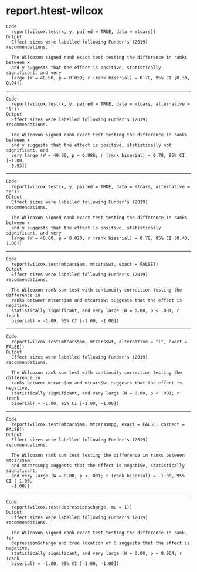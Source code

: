 # report.htest-wilcox

    Code
      report(wilcox.test(x, y, paired = TRUE, data = mtcars))
    Output
      Effect sizes were labelled following Funder's (2019) recommendations.
      
      The Wilcoxon signed rank exact test testing the difference in ranks between x
      and y suggests that the effect is positive, statistically significant, and very
      large (W = 40.00, p = 0.039; r (rank biserial) = 0.78, 95% CI [0.30, 0.94])

---

    Code
      report(wilcox.test(x, y, paired = TRUE, data = mtcars, alternative = "l"))
    Output
      Effect sizes were labelled following Funder's (2019) recommendations.
      
      The Wilcoxon signed rank exact test testing the difference in ranks between x
      and y suggests that the effect is positive, statistically not significant, and
      very large (W = 40.00, p = 0.986; r (rank biserial) = 0.78, 95% CI [-1.00,
      0.93])

---

    Code
      report(wilcox.test(x, y, paired = TRUE, data = mtcars, alternative = "g"))
    Output
      Effect sizes were labelled following Funder's (2019) recommendations.
      
      The Wilcoxon signed rank exact test testing the difference in ranks between x
      and y suggests that the effect is positive, statistically significant, and very
      large (W = 40.00, p = 0.020; r (rank biserial) = 0.78, 95% CI [0.40, 1.00])

---

    Code
      report(wilcox.test(mtcars$am, mtcars$wt, exact = FALSE))
    Output
      Effect sizes were labelled following Funder's (2019) recommendations.
      
      The Wilcoxon rank sum test with continuity correction testing the difference in
      ranks between mtcars$am and mtcars$wt suggests that the effect is negative,
      statistically significant, and very large (W = 0.00, p < .001; r (rank
      biserial) = -1.00, 95% CI [-1.00, -1.00])

---

    Code
      report(wilcox.test(mtcars$am, mtcars$wt, alternative = "l", exact = FALSE))
    Output
      Effect sizes were labelled following Funder's (2019) recommendations.
      
      The Wilcoxon rank sum test with continuity correction testing the difference in
      ranks between mtcars$am and mtcars$wt suggests that the effect is negative,
      statistically significant, and very large (W = 0.00, p < .001; r (rank
      biserial) = -1.00, 95% CI [-1.00, -1.00])

---

    Code
      report(wilcox.test(mtcars$am, mtcars$mpg, exact = FALSE, correct = FALSE))
    Output
      Effect sizes were labelled following Funder's (2019) recommendations.
      
      The Wilcoxon rank sum test testing the difference in ranks between mtcars$am
      and mtcars$mpg suggests that the effect is negative, statistically significant,
      and very large (W = 0.00, p < .001; r (rank biserial) = -1.00, 95% CI [-1.00,
      -1.00])

---

    Code
      report(wilcox.test(depression$change, mu = 1))
    Output
      Effect sizes were labelled following Funder's (2019) recommendations.
      
      The Wilcoxon signed rank exact test testing the difference in rank for
      depression$change and true location of 0 suggests that the effect is negative,
      statistically significant, and very large (W = 0.00, p = 0.004; r (rank
      biserial) = -1.00, 95% CI [-1.00, -1.00])

